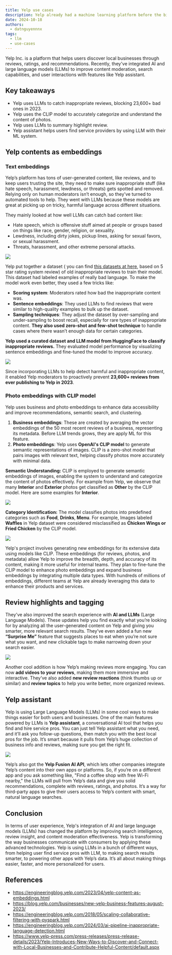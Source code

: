 ```yaml
---
title: Yelp use cases
description: Yelp already had a machine learning platform before the big push for large language models (LLMs). Now, they’re using LLMs to level up their search and recommendation systems, making it easier for moderators and businesses to track down users. Let’s dive into how Yelp is making it work.
date: 2024-10-18
authors:
  - datnguyennnx
tags:
  - llm
  - use-cases
---
```


Yelp Inc. is a platform that helps users discover local businesses through reviews, ratings, and recommendations. Recently, they've integrated AI and large language models (LLMs) to improve content moderation, search capabilities, and user interactions with features like Yelp assistant.

## Key takeaways

- Yelp uses LLMs to catch inappropriate reviews, blocking 23,600+ bad ones in 2023.
- Yelp uses the CLIP model to accurately categorize and understand the content of photos.
- Yelp uses LLMs to summary highlight review.
- Yelp assistant helps users find service providers by using LLM with their ML system.

## Yelp contents as embeddings

### Text embeddings

Yelp’s platform has tons of user-generated content, like reviews, and to keep users trusting the site, they need to make sure inappropriate stuff (like hate speech, harassment, lewdness, or threats) gets spotted and removed. Relying only on human moderators isn’t enough, so they’ve turned to automated tools to help. They went with LLMs because these models are great at picking up on tricky, harmful language across different situations.

They mainly looked at how well LLMs can catch bad content like:

- Hate speech, which is offensive stuff aimed at people or groups based on things like race, gender, religion, or sexuality.
- Lewdness, including dirty jokes, pickup lines, asking for sexual favors, or sexual harassment.
- Threats, harassment, and other extreme personal attacks.

![](assets/Yelp-toxic-content.webp)

Yelp put together a dataset ( you can find [this datasets at here](https://huggingface.co/datasets/Yelp/yelp_review_full), based on 5 star rating system review) of old inappropriate reviews to train their model. This dataset had labeled examples of really bad language. To make the model work even better, they used a few tricks like:

- **Scoring system**: Moderators rated how bad the inappropriate content was.
- **Sentence embeddings**: They used LLMs to find reviews that were similar to high-quality examples to bulk up the dataset.
- **Sampling techniques**: They adjust the dataset by over-sampling and under-sampling to boost recall, especially for rare types of inappropriate content. **They also used zero-shot and few-shot technique** to handle cases where there wasn’t enough data for certain categories.

**Yelp used a curated dataset and LLM model from HuggingFace to classify inappropriate reviews.** They evaluated model performance by visualizing sentence embeddings and fine-tuned the model to improve accuracy.

![](assets/Yelp-embedding-vector.webp)

Since incorporating LLMs to help detect harmful and inappropriate content, it enabled Yelp moderators to proactively prevent **23,600+ reviews from ever publishing to Yelp in 2023**.

### Photo embeddings with CLIP model

Yelp uses business and photo embeddings to enhance data accessibility and improve recommendations, semantic search, and clustering.

1. **Business embeddings**: These are created by averaging the vector embeddings of the 50 most recent reviews of a business, representing its metadata. Before LLM trends grows, they are apply ML for this feature.
2. **Photo embeddings**: Yelp uses **OpenAI's CLIP model** to generate semantic representations of images. CLIP is a zero-shot model that pairs images with relevant text, helping classify photos more accurately with minimal data.

**Semantic Understanding:** CLIP is employed to generate semantic embeddings of images, enabling the system to understand and categorize the content of photos effectively. For example from Yelp, we observe that many **Interior** and **Exterior** photos get classified as **Other** by the CLIP model. Here are some examples for **Interior**.

![](assets/Yelp-detect-background.webp)

**Category Identification:** The model classifies photos into predefined categories such as **Food**, **Drinks**, **Menu**. For example, Images labeled **Waffles** in Yelp dataset were considered misclassified as **Chicken Wings or Fried Chicken** by the CLIP model.

![](assets/Yelp-category-food.webp)

Yelp's project involves generating new embeddings for its extensive data using models like CLIP. These embeddings (for reviews, photos, and metadata) allow Yelp to improve the breadth, depth, and accuracy of its content, making it more useful for internal teams. They plan to fine-tune the CLIP model to enhance photo embeddings and expand business embeddings by integrating multiple data types. With hundreds of millions of embeddings, different teams at Yelp are already leveraging this data to enhance their products and services.

## Review highlights and tagging

They’ve also improved the search experience with **AI and LLMs** (Large Language Models). These updates help you find exactly what you’re looking for by analyzing all the user-generated content on Yelp and giving you smarter, more relevant search results. They’ve even added a fun new **“Surprise Me”** feature that suggests places to eat when you’re not sure what you want, and new clickable tags to make narrowing down your search easier.

![](assets/Yelp-highlight-summary.webp)

Another cool addition is how Yelp’s making reviews more engaging. You can now **add videos to your reviews**, making them more immersive and interactive. They’ve also added **new review reactions** (think thumbs up or similar) and **review topics** to help you write better, more organized reviews.

## Yelp assistant

Yelp is using Large Language Models (LLMs) in some cool ways to make things easier for both users and businesses. One of the main features powered by LLMs is **Yelp assistant**, a conversational AI tool that helps you find and hire service pros. You can just tell Yelp assistant what you need, and it’ll ask you follow-up questions, then match you with the best local pros for the job. It’s smart because it pulls from Yelp’s huge collection of business info and reviews, making sure you get the right fit.

![](assets/Yelp-assistants.webp)

Yelp’s also got the **Yelp Fusion AI API**, which lets other companies integrate Yelp’s content into their own apps or platforms. So, if you’re on a different app and you ask something like, "Find a coffee shop with free Wi-Fi nearby," the LLMs will pull from Yelp’s data and give you solid recommendations, complete with reviews, ratings, and photos. It’s a way for third-party apps to give their users access to Yelp’s content with smart, natural language searches.

## Conclusion

In terms of user experience, Yelp's integration of AI and large language models (LLMs) has changed the platform by improving search intelligence, review insight, and content moderation effectiveness. Yelp is transforming the way businesses communicate with consumers by applying these advanced technologies. Yelp is using LLMs in a bunch of different ways, from helping user find service pros with LLM, to making search results smarter, to powering other apps with Yelp’s data. It’s all about making things easier, faster, and more personalized for users.

## References

- https://engineeringblog.yelp.com/2023/04/yelp-content-as-embeddings.html
- https://blog.yelp.com/businesses/new-yelp-business-features-august-2023/
- https://engineeringblog.yelp.com/2018/05/scaling-collaborative-filtering-with-pyspark.html
- https://engineeringblog.yelp.com/2024/03/ai-pipeline-inappropriate-language-detection.html
- https://www.yelp-press.com/press-releases/press-release-details/2023/Yelp-Introduces-New-Ways-to-Discover-and-Connect-with-Local-Businesses-and-Contribute-Helpful-Content/default.aspx
